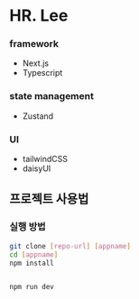 # HR. Lee

### framework

- Next.js
- Typescript

### state management

- Zustand

### UI

- tailwindCSS
- daisyUI

## 프로젝트 사용법

### 실행 방법

```bash
git clone [repo-url] [appname]
cd [appname]
npm install


npm run dev
```
